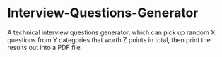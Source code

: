 # Interview-Questions-Generator
A technical interview questions generator, which can pick up random X questions from Y categories that worth Z points in total, then print the results out into a PDF file.
